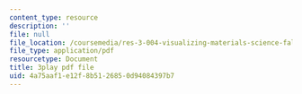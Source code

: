 ```yaml
---
content_type: resource
description: ''
file: null
file_location: /coursemedia/res-3-004-visualizing-materials-science-fall-2017/4a75aaf1e12f8b5126850d94084397b7_a2xqcqRYosg.pdf
file_type: application/pdf
resourcetype: Document
title: 3play pdf file
uid: 4a75aaf1-e12f-8b51-2685-0d94084397b7
---
```

